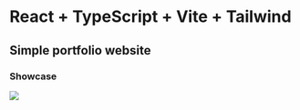 # React + TypeScript + Vite + Tailwind

## Simple portfolio website

### Showcase
<img src="https://i.imgur.com/A3rcXAd.png">